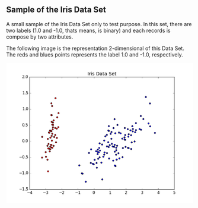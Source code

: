 ## Sample of the Iris Data Set

A small sample of the Iris Data Set only to test purpose. In this set, there are two labels (1.0 and -1.0, thats means, is binary) and each records is compose by two attributes.

The following image is the representation 2-dimensional  of this Data Set. The reds and blues points represents the label 1.0 and -1.0, respectively. 

![](iris_data_set.png)


